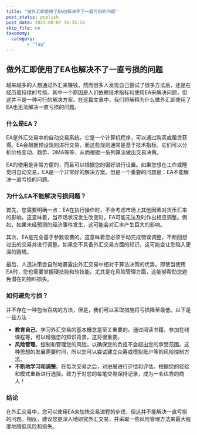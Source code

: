 ```yaml
---
title: "做外汇即使用了EA也解决不了一直亏损的问题"
post_status: publish
post_date: 2023-08-07 16:35:54
skip_file: no
taxonomy:
  category:
        - "faq"
---
```


## 做外汇即使用了EA也解决不了一直亏损的问题

越来越多的人想通过外汇来赚钱，然而很多人发现自己尝试了很多方法后，还是在经历着持续的亏损。其中一个原因是人们依赖技术指标和使用EA来解决问题，但这并不是一种可行的解决方案。在这篇文章中，我们将解释为什么做外汇即使用了EA也无法解决一直亏损的问题。

### 什么是EA？

EA是外汇交易中的自动交易系统。它是一个计算机程序，可以通过购买或租赁获得。EA会根据预设规则进行交易，而这些规则通常是基于技术指标。它们可以分析价格变动、趋势、DMA等等，从而根据一系列算法做出交易决策。

EA的使用是非常方便的，而且可以根据您的偏好进行设置。如果您想在工作或睡觉时自动交易，EA是一个非常好的解决方案。但是一个重要的问题是：EA不能解决一直亏损的问题。

### 为什么EA不能解决亏损问题？

首先，您需要明确一点：EA在执行操作时，不会考虑市场上其他因素对货币汇率的影响。这意味着，当市场状况发生改变时，EA可能无法及时作出相应调整。例如，如果未经预测的经济事件发生，这可能会对汇率产生巨大的影响。

其次，EA是完全基于参数设置的。这意味着您必须手动完成错误调整，不断回想过去的交易并进行调整。如果您不具备外汇交易方面的知识，这可能会让您陷入更深的困境。

最后，人造决策会自然地暴露出外汇交易中相对于算法决策的优势。即使当使用EA时，您也需要掌握硬技能和软技能。尤其是在风险管理方面，这能够帮助您避免潜在的物料损失。

### 如何避免亏损？

并不存在一种包治百病的方法，但是，我们可以采取措施将亏损降至最低。以下是一些方法：

- **教育自己**。学习外汇交易的基本概念是至关重要的。通过阅读书籍、参加在线课程等，可以增强您的知识背景，这将很重要。
- **风险管理**。控制和管理您的风险，以确保您的负担不会超出您的承受范围。这种思想的发展需要时间，所以您可以尝试建立众筹或模拟账户等的风险控制方法。
- **不断地学习和调整**。在每次交易之后，对进展进行评估和评估。根据您的经验和模式重新进行选择。致力于对您的每笔交易保持记录，成为一名优秀的商人！

### 结论

在外汇交易中，您可以使用EA来加快交易进程的步伐，但这并不能解决一直亏损的问题。相反，建议您更深入地研究外汇交易，并采取一些风险管理方法来最大程度地降低风险和损失。
